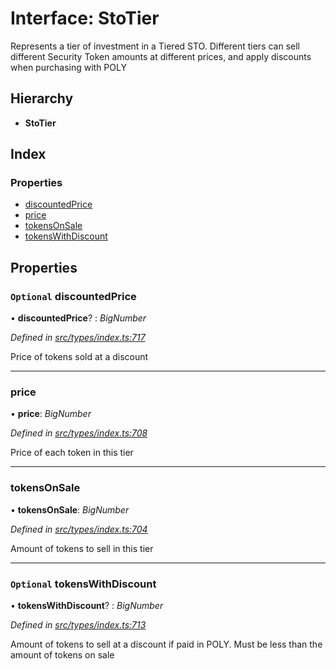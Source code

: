 # Interface: StoTier

Represents a tier of investment in a Tiered STO.
Different tiers can sell different Security Token amounts at different prices, and apply discounts when purchasing with POLY

## Hierarchy

- **StoTier**

## Index

### Properties

- [discountedPrice](_types_index_.stotier.md#optional-discountedprice)
- [price](_types_index_.stotier.md#price)
- [tokensOnSale](_types_index_.stotier.md#tokensonsale)
- [tokensWithDiscount](_types_index_.stotier.md#optional-tokenswithdiscount)

## Properties

### `Optional` discountedPrice

• **discountedPrice**? : _BigNumber_

_Defined in [src/types/index.ts:717](https://github.com/PolymathNetwork/polymath-sdk/blob/d34930f/src/types/index.ts#L717)_

Price of tokens sold at a discount

---

### price

• **price**: _BigNumber_

_Defined in [src/types/index.ts:708](https://github.com/PolymathNetwork/polymath-sdk/blob/d34930f/src/types/index.ts#L708)_

Price of each token in this tier

---

### tokensOnSale

• **tokensOnSale**: _BigNumber_

_Defined in [src/types/index.ts:704](https://github.com/PolymathNetwork/polymath-sdk/blob/d34930f/src/types/index.ts#L704)_

Amount of tokens to sell in this tier

---

### `Optional` tokensWithDiscount

• **tokensWithDiscount**? : _BigNumber_

_Defined in [src/types/index.ts:713](https://github.com/PolymathNetwork/polymath-sdk/blob/d34930f/src/types/index.ts#L713)_

Amount of tokens to sell at a discount if paid in POLY.
Must be less than the amount of tokens on sale
